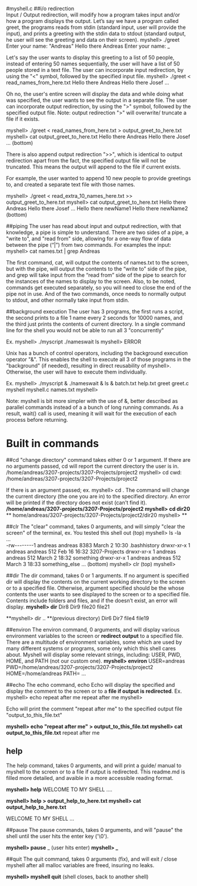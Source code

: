 #myshell.c 
##i/o redirection  
Input / Output redirection, will modify how a program takes input and/or how a program 
displays the output. Let’s say we have a program called greet, the programs reads from stdin (standard input, user will provide the input), and prints a greeting with the stdin data to stdout (standard output, he user will see the greeting and data on their screen). 
myshell>    ./greet
Enter your name: "Andreas" 
Hello there Andreas 
Enter your name: _

Let's say the user wants to display this greeting to a list of 50 people, instead 
of entering 50 names sequentially, the user will have a list of 50 people stored in 
a text file. The user can incorporate input redirection, by using the "<" symbol, followed
by the specified input file. 
myshell>    ./greet  <  read_names_from_here.txt
Hello there Andreas
Hello there Josef 
... 

Oh no, the user's entire screen will display the data and while doing what was specified,
the user wants to see the output in a separate file. The user can 
incorporate output redirection, by using the ">" symbol, followed by the specified 
output file. Note: output redirection ">" will overwrite/ truncate a file if it exists. 

myshell>    ./greet   <   read_names_from_here.txt   >   output_greet_to_here.txt
myshell>    cat output_greet_to_here.txt
Hello there Andreas
Hello there Josef 
...
(bottom)
 
There is also append output redirection ">>", which is identical to output redirection 
apart from the fact, the specified output file will not be truncated. This means the output
will append to the file if current exists.

For example, the user wanted to append 10 new people to provide greetings to, and 
created a separate text file with those names.  

myshell>    ./greet   <   read_extra_10_names_here.txt   >>   output_greet_to_here.txt
myshell>    cat output_greet_to_here.txt
Hello there Andreas 
Hello there Josef
...
Hello there newName1
Hello there newName2
(bottom)


##piping
The user has read about input and output redirection, with that knowledge, a pipe is simple to understand. There are two sides of a pipe, a "write to", and "read from" side, allowing for a one-way flow of data between the pipe (“|”) from two commands. For examples the input:
 myshell>    cat names.txt | grep Andreas 

The first command, cat, will output the contents of names.txt to the screen, but with the pipe, will output the contents to the “write to” side of the pipe, and grep will take input from the “read from” side of the pipe to search for the instances of the names to display to the screen. Also, to be noted, commands get executed separately, so you will need to close the end of the pipe not in use. And of the two commands, once needs to normally output to stdout, and other normally take input from stdin. 

##background execution 
The user has 3 programs, the first runs a script, the second prints to a file 1 name every 
2 seconds for 10000 names, and the third just prints  the contents of current directory. 
In a single command line for the shell you would not be able to run all 3 "concurrently"

Ex. myshell>   ./myscript   ./nameswait   ls
myshell> ERROR 

Unix has a bunch of control operators, including the background execution operator "&". 
This enables the shell to execute all 3 of those programs in the "background" (if needed), 
resulting in direct reusability of myshell>. Otherwise, the user will have to execute them individually. 

Ex. myshell>   ./myscript  &   ./nameswait  &   ls & 
batch.txt   help.txt   greet   greet.c    myshell    myshell.c    names.txt 
myshell> 

Note: myshell is bit more simpler with the use of &, better described as parallel commands instead of a a bunch of long running commands. As a result, wait() call is used, meaning it will wait for the execution of each process before returning. 

# Built in commands 
##cd 
"change directory" command takes either 0 or 1 argument. If there are no arguments passed, cd  will report the current directory the user is in. 
/home/andreas/3207-projects/3207-Projects/project2  myshell> cd 
cwd: /home/andreas/3207-projects/3207-Projects/project2  

If there is an argument passed; ex. myshell>   cd <directory>. The command will change the 
current directory (the one you are in) to the specified directory. An error will be printed 
if the directory does not exist (can't find it).  
**/home/andreas/3207-projects/3207-Projects/project2  myshell> cd  dir20**
** home/andreas/3207-projects/3207-Projects/project2/dir20   myshell> **

##clr
The "clear" command, takes 0 arguments, and will simply "clear the screen" of the terminal,
ex. You tested this shell out 
(top) 
myshell> ls -la  
... 		 
-rw--------1 andreas andreas   8383 March 2  10:30 .bashhistory
drwxr-xr-x 1 andreas andreas    512 Feb  16  16:32 3207-Projects 
drwxr-xr-x 1 andreas andreas    512 March 2  18:32 something 
drwxr-xr-x 1 andreas andreas    512 March 3  18:33 something_else
... 
(bottom) 
myshell> clr
(top) 
myshell> 

##dir 
The dir command, takes 0 or 1 arguments. If no argument is specified dir will 
display the contents on the current working directory to the screen or to a specified file.
Otherwise, argument specified should be the <directory> whose contents the user wants
to see displayed to the screen or to a specified file. Contents include folders and files, and if the <directory> doesn’t exist, an error will display. 
**myshell> dir** 
Dir8 Dir9 file20 file21 

**myshell>  dir  .. **(previous directory) 
Dir6 Dir7 file4 file19

##environ 
The environ command, 0 arguments, and will display various environment variables to the 
screen or **redirect output** to a specified file. There are a multitude of environment variables, some which are used by many different systems or programs, some only which this shell cares about. Myshell will display some relevant strings, including: USER, PWD, HOME, and PATH (not our custom one). 
**myshell> environ**
USER=andreas
PWD=/home/andreas/3207-projects/3207-Projects/project2
HOME=/home/andreas 
PATH= … 


##echo
The echo command, echo <comment> 
Echo will display the <comment> specified and display the comment to the screen 
or to a **file if output is redirected**. 
Ex. myshell> echo repeat after me
repeat after me 
myshell> 

Echo will print the comment "repeat after me" to the specified output file
"output_to_this_file.txt"  

**myshell> echo "repeat after me" > output_to_this_file.txt
myshell> cat output_to_this_file.txt**
repeat after me 

## help 
The help command, takes 0 arguments, and will print a guide/ manual to myshell to the screen 
or to a file if output is redirected. This readme.md is filled more detailed, and avaible in a more accessible reading format. 

**myshell> help**
WELCOME TO MY SHELL 
.... 

**myshell> help > output_help_to_here.txt
myshell> cat output_help_to_here.txt**

WELCOME TO MY SHELL
... 


##pause 
The pause commands, takes 0 arguments, and will "pause" the shell until the
user hits the enter key ('\0'). 

**myshell> pause**
_ (user hits enter) 
**myshell> _**  

##quit
The quit command, takes 0 arguments (fix), and will exit / close myshell after all malloc variables are freed, insuring no leaks. 

**myshell> myshell quit**
(shell closes, back to another shell) 
